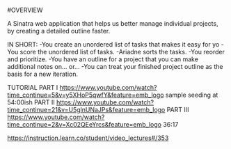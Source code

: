 #OVERVIEW

A Sinatra web application that helps us better manage individual projects, by creating a detailed outline faster.

IN SHORT:
-You create an unordered list of tasks that makes it easy for yo
-You score the unordered list of tasks.
-Ariadne sorts the tasks.
-You reorder and prioritize.
-You have an outline for a project that you can make additional notes on...
  or...
-You can treat your finished project outline as the basis for a new iteration.

TUTORIAL
PART I
https://www.youtube.com/watch?time_continue=5&v=y5XHoP5qwfY&feature=emb_logo
sample seeding at 54:00ish
PART II
https://www.youtube.com/watch?time_continue=21&v=U5glnUNaJPs&feature=emb_logo
PART III
https://www.youtube.com/watch?time_continue=2&v=Xc02QEeYrcs&feature=emb_logo
36:17

https://instruction.learn.co/student/video_lectures#/353
